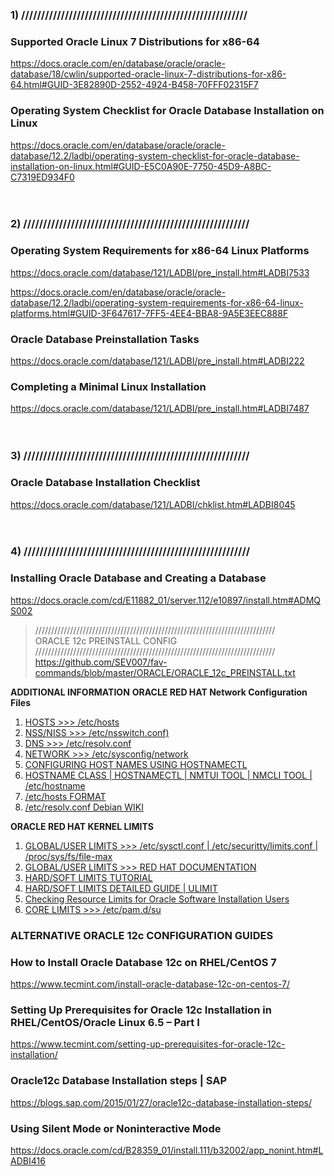 ### 1) /////////////////////////////////////////////////////////
### Supported Oracle Linux 7 Distributions for x86-64

https://docs.oracle.com/en/database/oracle/oracle-database/18/cwlin/supported-oracle-linux-7-distributions-for-x86-64.html#GUID-3E82890D-2552-4924-B458-70FFF02315F7

### Operating System Checklist for Oracle Database Installation on Linux

https://docs.oracle.com/en/database/oracle/oracle-database/12.2/ladbi/operating-system-checklist-for-oracle-database-installation-on-linux.html#GUID-E5C0A90E-7750-45D9-A8BC-C7319ED934F0
<br />
<br />
<br />

### 2) /////////////////////////////////////////////////////////
### Operating System Requirements for x86-64 Linux Platforms

https://docs.oracle.com/database/121/LADBI/pre_install.htm#LADBI7533

https://docs.oracle.com/en/database/oracle/oracle-database/12.2/ladbi/operating-system-requirements-for-x86-64-linux-platforms.html#GUID-3F647617-7FF5-4EE4-BBA8-9A5E3EEC888F

### Oracle Database Preinstallation Tasks

https://docs.oracle.com/database/121/LADBI/pre_install.htm#LADBI222

### Completing a Minimal Linux Installation

https://docs.oracle.com/database/121/LADBI/pre_install.htm#LADBI7487
<br />
<br />
<br />

### 3) /////////////////////////////////////////////////////////
### Oracle Database Installation Checklist

https://docs.oracle.com/database/121/LADBI/chklist.htm#LADBI8045
<br />
<br />
<br />

### 4) /////////////////////////////////////////////////////////
### Installing Oracle Database and Creating a Database

https://docs.oracle.com/cd/E11882_01/server.112/e10897/install.htm#ADMQS002

> ////////////////////////////////////////////////////////////////////////////<br />
> ORACLE 12c PREINSTALL CONFIG<br />
> ////////////////////////////////////////////////////////////////////////////<br />
> https://github.com/SEV007/fav-commands/blob/master/ORACLE/ORACLE_12c_PREINSTALL.txt

**ADDITIONAL INFORMATION**
**ORACLE RED HAT Network Configuration Files**
1. [HOSTS >>> /etc/hosts](https://docs.oracle.com/cd/E52668_01/E54669/html/ol7-s2-netconf.html)
2. [NSS/NISS >>> /etc/nsswitch.conf)](https://docs.oracle.com/cd/E52668_01/E54669/html/ol7-s2-netconf.html)
3. [DNS >>> /etc/resolv.conf](https://docs.oracle.com/cd/E52668_01/E54669/html/ol7-s4-netconf.html)
4. [NETWORK >>> /etc/sysconfig/network](https://docs.oracle.com/cd/E52668_01/E54669/html/ol7-s5-netconf.html)
5. [CONFIGURING HOST NAMES USING HOSTNAMECTL](https://access.redhat.com/documentation/en-us/red_hat_enterprise_linux/7/html/networking_guide/sec_configuring_host_names_using_hostnamectl)
6. [HOSTNAME CLASS | HOSTNAMECTL | NMTUI TOOL | NMCLI TOOL | /etc/hostname](https://www.itzgeek.com/how-tos/linux/centos-how-tos/change-hostname-in-centos-7-rhel-7.html)
7. [/etc/hosts FORMAT](https://unix.stackexchange.com/questions/13046/format-of-etc-hosts-on-linux-different-from-windows)
8. [/etc/resolv.conf Debian WIKI](https://wiki.debian.org/resolv.conf)

**ORACLE RED HAT KERNEL LIMITS**
1. [GLOBAL/USER LIMITS >>> /etc/sysctl.conf | /etc/securitty/limits.conf | /proc/sys/fs/file-max](https://stijn.tintel.eu/blog/2007/05/04/changing-the-maximum-number-of-open-file-descriptors)
2. [GLOBAL/USER LIMITS >>> RED HAT DOCUMENTATION](https://access.redhat.com/documentation/en-us/red_hat_enterprise_linux/5/html/tuning_and_optimizing_red_hat_enterprise_linux_for_oracle_9i_and_10g_databases/sect-oracle_9i_and_10g_tuning_guide-setting_shell_limits_for_the_oracle_user-limiting_maximum_number_of_processes_available_for_the_oracle_user)
3. [HARD/SOFT LIMITS TUTORIAL](http://geekswing.com/geek/quickie-tutorial-ulimit-soft-limits-hard-limits-soft-stack-hard-stack/)
4. [HARD/SOFT LIMITS DETAILED GUIDE | ULIMIT](https://lzone.de/cheat-sheet/ulimit)
5. [Checking Resource Limits for Oracle Software Installation Users](https://docs.oracle.com/en/database/oracle/oracle-database/12.2/ladbi/checking-resource-limits-for-oracle-software-installation-users.html#GUID-293874BD-8069-470F-BEBF-A77C06618D5A)
6. [CORE LIMITS >>> /etc/pam.d/su](https://stackoverflow.com/questions/24180048/linux-limits-conf-not-working)



### ALTERNATIVE ORACLE 12c CONFIGURATION GUIDES
### How to Install Oracle Database 12c on RHEL/CentOS 7

https://www.tecmint.com/install-oracle-database-12c-on-centos-7/

### Setting Up Prerequisites for Oracle 12c Installation in RHEL/CentOS/Oracle Linux 6.5 – Part I

https://www.tecmint.com/setting-up-prerequisites-for-oracle-12c-installation/

### Oracle12c Database Installation steps | SAP

https://blogs.sap.com/2015/01/27/oracle12c-database-installation-steps/

### Using Silent Mode or Noninteractive Mode

https://docs.oracle.com/cd/B28359_01/install.111/b32002/app_nonint.htm#LADBI416

